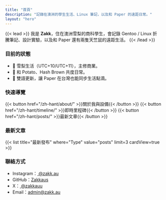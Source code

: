 ```yaml
---
title: "首頁"
description: "記錄在澳洲的學生生活、Linux 筆記，以及和 Paper 的遠距日常。"
layout: "hero"
---
```


{{< lead >}}
我是 **Zakk**，住在澳洲雪梨的商科學生，會記錄 Gentoo / Linux 折騰筆記、設計實驗，以及和 Paper 還有兩隻天竺鼠的遠距生活。
{{< /lead >}}

### 目前的狀態
- 📍 雪梨生活（UTC+10/UTC+11），主修商業。
- 🐹 和 Potato、Hash Brown 共度日常。
- 💌 雙語更新，讓 Paper 在台灣也能同步生活點滴。

### 快速導覽
{{< button href="/zh-hant/about/" >}}關於我與設備{{< /button >}}
{{< button href="/zh-hant/timeline/" >}}即時里程碑{{< /button >}}
{{< button href="/zh-hant/posts/" >}}最新文章{{< /button >}}

### 最新文章
{{< list title="最新發布" where="Type" value="posts" limit=3 cardView=true >}}

### 聯絡方式
- Instagram：[ @zakk.au ](https://www.instagram.com/zakk.au/)
- GitHub：[Zakkaus](https://github.com/Zakkaus)
- X：[ @zakkauu ](https://x.com/zakkauu)
- Email：[admin@zakk.au](mailto:admin@zakk.au)

